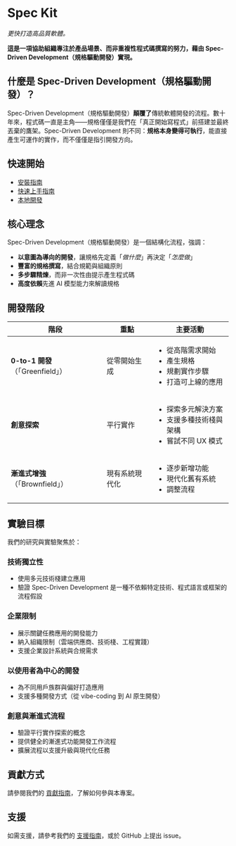 # Spec Kit

*更快打造高品質軟體。*

**這是一項協助組織專注於產品場景、而非重複性程式碼撰寫的努力，藉由 Spec-Driven Development（規格驅動開發）實現。**

## 什麼是 Spec-Driven Development（規格驅動開發）？

Spec-Driven Development（規格驅動開發）**顛覆了**傳統軟體開發的流程。數十年來，程式碼一直是主角——規格僅僅是我們在「真正開始寫程式」前搭建並最終丟棄的鷹架。Spec-Driven Development 則不同：**規格本身變得可執行**，能直接產生可運作的實作，而不僅僅是指引開發方向。

## 快速開始

- [安裝指南](installation.md)
- [快速上手指南](quickstart.md)
- [本地開發](local-development.md)

## 核心理念

Spec-Driven Development（規格驅動開發）是一個結構化流程，強調：

- **以意圖為導向的開發**，讓規格先定義「_做什麼_」再決定「_怎麼做_」
- **豐富的規格撰寫**，結合規範與組織原則
- **多步驟精煉**，而非一次性由提示產生程式碼
- **高度依賴**先進 AI 模型能力來解讀規格

## 開發階段

| 階段 | 重點 | 主要活動 |
|-------|-------|----------------|
| **0-to-1 開發**（「Greenfield」） | 從零開始生成 | <ul><li>從高階需求開始</li><li>產生規格</li><li>規劃實作步驟</li><li>打造可上線的應用</li></ul> |
| **創意探索** | 平行實作 | <ul><li>探索多元解決方案</li><li>支援多種技術棧與架構</li><li>嘗試不同 UX 模式</li></ul> |
| **漸進式增強**（「Brownfield」） | 現有系統現代化 | <ul><li>逐步新增功能</li><li>現代化舊有系統</li><li>調整流程</li></ul> |

## 實驗目標

我們的研究與實驗聚焦於：

### 技術獨立性
- 使用多元技術棧建立應用
- 驗證 Spec-Driven Development 是一種不依賴特定技術、程式語言或框架的流程假設

### 企業限制
- 展示關鍵任務應用的開發能力
- 納入組織限制（雲端供應商、技術棧、工程實踐）
- 支援企業設計系統與合規需求

### 以使用者為中心的開發
- 為不同用戶族群與偏好打造應用
- 支援多種開發方式（從 vibe-coding 到 AI 原生開發）

### 創意與漸進式流程
- 驗證平行實作探索的概念
- 提供健全的漸進式功能開發工作流程
- 擴展流程以支援升級與現代化任務

## 貢獻方式

請參閱我們的 [貢獻指南](https://github.com/github/spec-kit/blob/main/CONTRIBUTING.md)，了解如何參與本專案。

## 支援

如需支援，請參考我們的 [支援指南](https://github.com/github/spec-kit/blob/main/SUPPORT.md)，或於 GitHub 上提出 issue。

